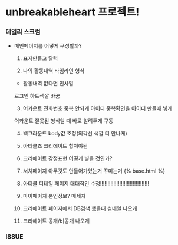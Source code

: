 # unbreakableheart 프로젝트!

###  데일리 스크럼

- 메인페이지를 어떻게 구성할까?
  
  1. 표지만들고 달력
  
  2. 나의 활동내역 타임라인 형식
    - 활동내역 없다면 인사말
  
  로그인 하트색깔 바꿈
  
  3. 어카운트 전화번호 중복 안되게
  아이디 중복확인을 아이디 만들때 넣게
  
  어카운트 잘못된 형식일 때 바로 알려주게 구동
  
  4. 백그라운드 body값 조정(외각선 색깔 티 안나게)
  
  5. 아티클즈 크리에이트 합쳐야됨
  
  6. 크리에이트 감정표현 어떻게 넣을 것인가?
  
  7. 서치페이지 아무것도 안들어가있는거 꾸미는거 {% base.html %}
  
  8. 아티클 디테일 페이지 대대적인 수정!!!!!!!!!!!!!!!!!!!!!!!!!!!!!!!!!
  
  9. 마이페이지 본인정보? 메세지
  
  10. 크리에이트 페이지에서 DB검색 했을때 썸네일 나오게
  
  11. 크리에이트 공개/비공개 나오게

### ISSUE


